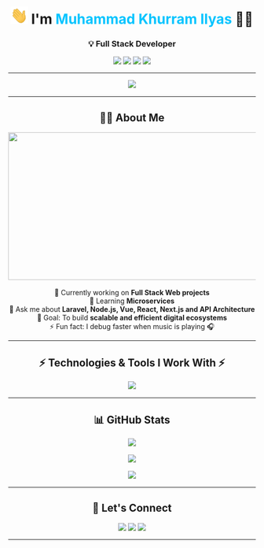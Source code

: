<!-- INTRO SECTION -->
<h1 align="center">
  <img src="https://raw.githubusercontent.com/ABSphreak/ABSphreak/master/gifs/Hi.gif" width="35" height="35">
  I'm <span style="color:#00C4FF;">Muhammad Khurram Ilyas</span> 👨‍💻
</h1>

<h3 align="center">
  💡 Full Stack Developer 
</h3>

<p align="center">
  <a href="https://github.com/khurram753"><img src="https://img.shields.io/github/followers/khurram753?label=Followers&style=social"></a>
  <a href="https://github.com/khurram753?tab=stars"><img src="https://img.shields.io/github/stars/khurram753?label=Stars&style=social"></a>
  <a href="mailto:mkhurramilyas@gmail.com"><img src="https://img.shields.io/badge/Email-Contact-blue?style=flat&logo=gmail"></a>
  <a href="https://www.linkedin.com/in/khurram-ilyas-1074ab138/"><img src="https://img.shields.io/badge/LinkedIn-Connect-blue?style=flat&logo=linkedin"></a>
</p>

---

<p align="center">
  <img src="https://readme-typing-svg.herokuapp.com?font=Fira+Code&weight=500&size=22&duration=2500&pause=1000&color=00C4FF&center=true&vCenter=true&width=550&lines=Full+Stack+Developer;MERN+%7C+Laravel+%7C+Next.js;Open+Source+Contributor" />
</p>

---

<!-- ABOUT ME SECTION -->
<h2 align="center">👨‍💻 About Me</h2>

<p align="center">
  <img src="https://media.giphy.com/media/L1R1tvI9svkIWwpVYr/giphy.gif" width="600" height="300">
</p>

<p align="center">
  🔭 Currently working on <b>Full Stack Web projects</b><br>
  🌱 Learning <b>Microservices</b><br>
  💬 Ask me about <b>Laravel, Node.js, Vue, React, Next.js and API Architecture</b><br>
  🎯 Goal: To build <b>scalable and efficient digital ecosystems</b><br>
  ⚡ Fun fact: I debug faster when music is playing 🎧  
</p>

---

<!-- TECHNOLOGIES SECTION -->
<h2 align="center">⚡ Technologies & Tools I Work With ⚡</h2>

<p align="center">
  <img src="https://skillicons.dev/icons?i=php,laravel,nodejs,express,react,nextjs,vue,nuxtjs,js,bootstrap,tailwind,wordpress,github,docker,aws,sass,linux,figma,postman,swagger,postgresql,mongodb&perline=10" />
</p>

---
<h2 align="center">📊 GitHub Stats</h2>

<p align="center">
  <img src="https://github-readme-streak-stats.herokuapp.com?user=khurram753&theme=tokyonight&hide_border=true" />
</p>
<p align="center">
  <img src="https://github-readme-stats.vercel.app/api?username=khurram753&show_icons=true&theme=tokyonight&hide_border=true" />
</p>
<p align="center">
  <img src="https://github-readme-stats.vercel.app/api/top-langs/?username=khurram753&layout=compact&theme=tokyonight&hide_border=true" />
</p>

---

<h2 align="center">🚀 Let's Connect</h2>

<p align="center">
  <a href="mailto:mkhurramilyas@gmail.com"><img src="https://img.shields.io/badge/Gmail-D14836?style=for-the-badge&logo=gmail&logoColor=white"></a>
  <a href="https://www.linkedin.com/in/khurram-ilyas-1074ab138/"><img src="https://img.shields.io/badge/LinkedIn-0077B5?style=for-the-badge&logo=linkedin&logoColor=white"></a>
  <a href="https://your-portfolio-link.com"><img src="https://img.shields.io/badge/Portfolio-24292E?style=for-the-badge&logo=githubpages&logoColor=white"></a>
</p>

---
